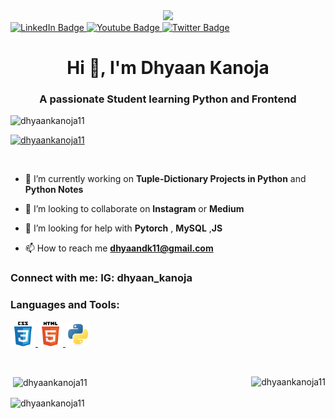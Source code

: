 <div id="header" align="center">
  <img src="https://media.giphy.com/media/M9gbBd9nbDrOTu1Mqx/giphy.gif" width="100"/>
</div>

<div id="badges">
  <a href="your-linkedin-URL">
    <img src="https://img.shields.io/badge/LinkedIn-blue?style=for-the-badge&logo=linkedin&logoColor=white" alt="LinkedIn Badge"/>
  </a>
  <a href="your-youtube-URL">
    <img src="https://img.shields.io/badge/YouTube-red?style=for-the-badge&logo=youtube&logoColor=white" alt="Youtube Badge"/>
  </a>
  <a href="your-twitter-URL">
    <img src="https://img.shields.io/badge/Twitter-blue?style=for-the-badge&logo=twitter&logoColor=white" alt="Twitter Badge"/>
  </a>
</div>

<h1 align="center">Hi 👋, I'm Dhyaan Kanoja</h1>
<h3 align="center">A passionate Student learning Python and Frontend</h3>

<p align="left"> <img src="https://komarev.com/ghpvc/?username=dhyaankanoja11&label=Profile%20views&color=0e75b6&style=flat" alt="dhyaankanoja11" /> </p>

<p align="left"> <a href="https://github.com/ryo-ma/github-profile-trophy"><img src="https://github-profile-trophy.vercel.app/?username=dhyaankanoja11" alt="dhyaankanoja11" /></a> </p>

<p align="left"> <a href="https://twitter.com/" target="blank"><img src="https://img.shields.io/twitter/follow/?logo=twitter&style=for-the-badge" alt="" /></a> </p>

- 🔭 I’m currently working on **Tuple-Dictionary Projects in Python** and **Python Notes**

- 👯 I’m looking to collaborate on **Instagram** or **Medium**

- 🤝 I’m looking for help with **Pytorch** , **MySQL** ,**JS**

- 📫 How to reach me **dhyaandk11@gmail.com**

<h3 align="left">Connect with me: IG: dhyaan_kanoja </h3>
<p align="left">
</p>

<h3 align="left">Languages and Tools:</h3>
<p align="left"> <a href="https://www.w3schools.com/css/" target="_blank" rel="noreferrer"> <img src="https://raw.githubusercontent.com/devicons/devicon/master/icons/css3/css3-original-wordmark.svg" alt="css3" width="40" height="40"/> </a> <a href="https://www.w3.org/html/" target="_blank" rel="noreferrer"> <img src="https://raw.githubusercontent.com/devicons/devicon/master/icons/html5/html5-original-wordmark.svg" alt="html5" width="40" height="40"/> </a> <a href="https://www.python.org" target="_blank" rel="noreferrer"> <img src="https://raw.githubusercontent.com/devicons/devicon/master/icons/python/python-original.svg" alt="python" width="40" height="40"/> </a> </p>
<br>
<p><img align="right" src="https://github-readme-stats.vercel.app/api?username=dhyaankanoja11&show_icons=true&theme=radical" alt="dhyaankanoja11" /></p>
<p>&nbsp;<img align="center" src="https://github-readme-stats.vercel.app/api/top-langs/?username=dhyaankanoja11" alt="dhyaankanoja11" /></p>
<p><img align="center" src="https://github-readme-streak-stats.herokuapp.com/?user=dhyaankanoja11" alt="dhyaankanoja11" /></p>

